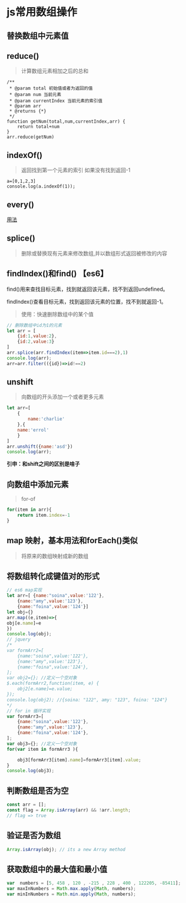 # js常用数组操作
## 替换数组中元素值

## reduce()
> 计算数组元素相加之后的总和

```
/**
 * @param total 初始值或者为返回的值
 * @param num 当前元素
 * @param currentIndex 当前元素的索引值
 * @param arr
 * @returns {*}
 */
function getNum(total,num,currentIndex,arr) {
    return total+num
}
arr.reduce(getNum)

```

## indexOf()
> 返回找到第一个元素的索引 如果没有找到返回-1

```
a=[0,1,2,3]
console.log(a.indexOf(1));
```


## every()
[用法](http://www.runoob.com/jsref/jsref-every.html)

## splice()
> 删除或替换现有元素来修改数组,并以数组形式返回被修改的内容

## findIndex()和find() 【es6】

find()用来查找目标元素，找到就返回该元素，找不到返回undefined。

findIndex()查看目标元素，找到返回该元素的位置，找不到就返回-1。
> 使用：快速删除数组中的某个值
```javascript
// 删除数组中id为1的元素
let arr = [
    {id:1,value:2},
    {id:2,value:3}
]
arr.splice(arr.findIndex(item=>item.id===2),1)
console.log(arr);
arr=arr.filter(({id})=>id!==2) 
```

## unshift
> 向数组的开头添加一个或者更多元素
```javascript
let arr=[
    {
        name:'charlie'
    },{
    name:'errol'
    }
]
arr.unshift({name:'asd'})
console.log(arr);
```

**引申：和shift之间的区别是啥子**


## 向数组中添加元素 
> for-of 
```javascript
for(item in arr){
    return item.index=-1
}
```

## map 映射，基本用法和forEach()类似 
> 将原来的数组映射成新的数组


## 将数组转化成键值对的形式
``` javascript
// es6 map实现
let arr=[ {name:"soina",value:'122'},
    {name:"amy",value:'123'},
    {name:"foina",value:'124'}]
let obj={}
arr.map((e,item)=>{
obj[e.name]=e
})
console.log(obj);
// jquery
/*
var formArr2=[
    {name:"soina",value:'122'},
    {name:"amy",value:'123'},
    {name:"foina",value:'124'},
];
var obj2={}; //定义一个空对象
$.each(formArr2,function(item, e) {
    obj2[e.name]=e.value;
});
console.log(obj2); //{soina: "122", amy: "123", foina: "124"}
*/
// for in 循环实现
var formArr3=[
    {name:"soina",value:'122'},
    {name:"amy",value:'123'},
    {name:"foina",value:'124'},
];
var obj3={}; //定义一个空对象
for(var item in formArr3 ){

    obj3[formArr3[item].name]=formArr3[item].value;
}
console.log(obj3);
```

## 判断数组是否为空
```javascript
const arr = [];
const flag = Array.isArray(arr) && !arr.length;
// flag => true
```

## 验证是否为数组

```javascript
Array.isArray(obj); // its a new Array method
```

## 获取数组中的最大值和最小值
```javascript
var  numbers = [5, 458 , 120 , -215 , 228 , 400 , 122205, -85411]; 
var maxInNumbers = Math.max.apply(Math, numbers); 
var minInNumbers = Math.min.apply(Math, numbers);
```
